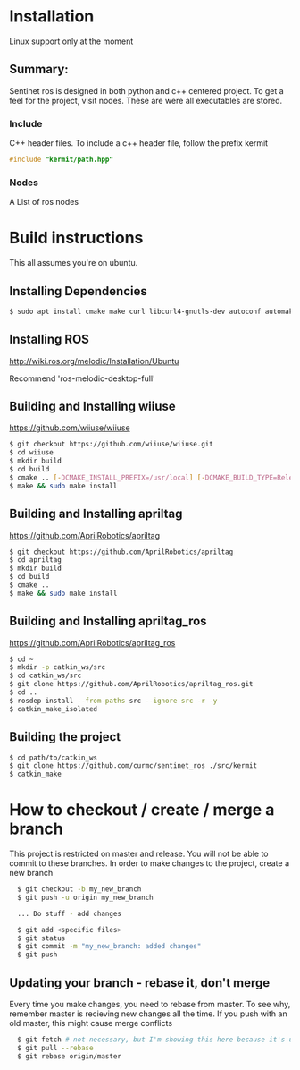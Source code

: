 # Installation

Linux support only at the moment

## Summary:
Sentinet ros is designed in both python and c++ centered project. To get a feel for the project, visit nodes. These are were all executables are stored. 

### Include
C++ header files. To include a c++ header file, follow the prefix kermit

``` c++
#include "kermit/path.hpp"
```

### Nodes
A List of ros nodes 


# Build instructions

This all assumes you're on ubuntu. 

## Installing Dependencies
```bash 
$ sudo apt install cmake make curl libcurl4-gnutls-dev autoconf automake libtool g++ unzip libzmq3-dev libbluetooth-dev
```

## Installing ROS
http://wiki.ros.org/melodic/Installation/Ubuntu

Recommend 'ros-melodic-desktop-full'


## Building and Installing wiiuse
https://github.com/wiiuse/wiiuse
```bash
$ git checkout https://github.com/wiiuse/wiiuse.git
$ cd wiiuse
$ mkdir build
$ cd build
$ cmake .. [-DCMAKE_INSTALL_PREFIX=/usr/local] [-DCMAKE_BUILD_TYPE=Release] [-DBUILD_EXAMPLE_SDL=NO]
$ make && sudo make install
```

## Building and Installing apriltag
https://github.com/AprilRobotics/apriltag
```bash
$ git checkout https://github.com/AprilRobotics/apriltag
$ cd apriltag
$ mkdir build
$ cd build
$ cmake ..
$ make && sudo make install
```

## Building and Installing apriltag_ros
https://github.com/AprilRobotics/apriltag_ros
```bash
$ cd ~
$ mkdir -p catkin_ws/src
$ cd catkin_ws/src
$ git clone https://github.com/AprilRobotics/apriltag_ros.git
$ cd ..
$ rosdep install --from-paths src --ignore-src -r -y
$ catkin_make_isolated
```

## Building the project
```bash
$ cd path/to/catkin_ws
$ git clone https://github.com/curmc/sentinet_ros ./src/kermit
$ catkin_make
```
  
# How to checkout / create / merge a branch

This project is restricted on master and release. You will not be able to commit to these branches. In order to make changes to the project, create a new branch

```bash
  $ git checkout -b my_new_branch
  $ git push -u origin my_new_branch

  ... Do stuff - add changes

  $ git add <specific files>
  $ git status
  $ git commit -m "my_new_branch: added changes"
  $ git push
```

## Updating your branch - rebase it, don't merge 
Every time you make changes, you need to rebase from master. To see why, remember master is recieving new changes all the time. If you push with an old master, this might cause merge conflicts
``` bash
  $ git fetch # not necessary, but I'm showing this here because it's useful to update your branches
  $ git pull --rebase
  $ git rebase origin/master
```

